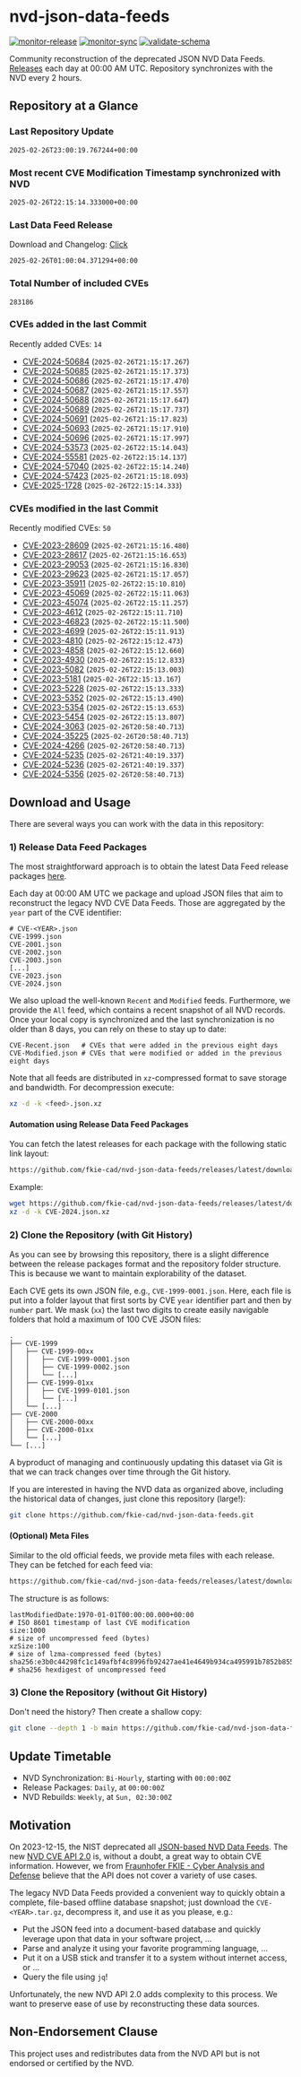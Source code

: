 # nvd-json-data-feeds

[![monitor-release](https://github.com/fkie-cad/nvd-json-data-feeds/actions/workflows/monitor_release.yml/badge.svg)](https://github.com/fkie-cad/nvd-json-data-feeds/actions/workflows/monitor_release.yml)
[![monitor-sync](https://github.com/fkie-cad/nvd-json-data-feeds/actions/workflows/monitor_sync.yml/badge.svg)](https://github.com/fkie-cad/nvd-json-data-feeds/actions/workflows/monitor_sync.yml)
[![validate-schema](https://github.com/fkie-cad/nvd-json-data-feeds/actions/workflows/validate_schema.yml/badge.svg)](https://github.com/fkie-cad/nvd-json-data-feeds/actions/workflows/validate_schema.yml)

Community reconstruction of the deprecated JSON NVD Data Feeds.
[Releases](https://github.com/fkie-cad/nvd-json-data-feeds/releases/latest) each day at 00:00 AM UTC.
Repository synchronizes with the NVD every 2 hours.

## Repository at a Glance

### Last Repository Update

```plain
2025-02-26T23:00:19.767244+00:00
```

### Most recent CVE Modification Timestamp synchronized with NVD

```plain
2025-02-26T22:15:14.333000+00:00
```

### Last Data Feed Release

Download and Changelog: [Click](https://github.com/fkie-cad/nvd-json-data-feeds/releases/latest)

```plain
2025-02-26T01:00:04.371294+00:00
```

### Total Number of included CVEs

```plain
283186
```

### CVEs added in the last Commit

Recently added CVEs: `14`

- [CVE-2024-50684](CVE-2024/CVE-2024-506xx/CVE-2024-50684.json) (`2025-02-26T21:15:17.267`)
- [CVE-2024-50685](CVE-2024/CVE-2024-506xx/CVE-2024-50685.json) (`2025-02-26T21:15:17.373`)
- [CVE-2024-50686](CVE-2024/CVE-2024-506xx/CVE-2024-50686.json) (`2025-02-26T21:15:17.470`)
- [CVE-2024-50687](CVE-2024/CVE-2024-506xx/CVE-2024-50687.json) (`2025-02-26T21:15:17.557`)
- [CVE-2024-50688](CVE-2024/CVE-2024-506xx/CVE-2024-50688.json) (`2025-02-26T21:15:17.647`)
- [CVE-2024-50689](CVE-2024/CVE-2024-506xx/CVE-2024-50689.json) (`2025-02-26T21:15:17.737`)
- [CVE-2024-50691](CVE-2024/CVE-2024-506xx/CVE-2024-50691.json) (`2025-02-26T21:15:17.823`)
- [CVE-2024-50693](CVE-2024/CVE-2024-506xx/CVE-2024-50693.json) (`2025-02-26T21:15:17.910`)
- [CVE-2024-50696](CVE-2024/CVE-2024-506xx/CVE-2024-50696.json) (`2025-02-26T21:15:17.997`)
- [CVE-2024-53573](CVE-2024/CVE-2024-535xx/CVE-2024-53573.json) (`2025-02-26T22:15:14.043`)
- [CVE-2024-55581](CVE-2024/CVE-2024-555xx/CVE-2024-55581.json) (`2025-02-26T22:15:14.137`)
- [CVE-2024-57040](CVE-2024/CVE-2024-570xx/CVE-2024-57040.json) (`2025-02-26T22:15:14.240`)
- [CVE-2024-57423](CVE-2024/CVE-2024-574xx/CVE-2024-57423.json) (`2025-02-26T21:15:18.093`)
- [CVE-2025-1728](CVE-2025/CVE-2025-17xx/CVE-2025-1728.json) (`2025-02-26T22:15:14.333`)


### CVEs modified in the last Commit

Recently modified CVEs: `50`

- [CVE-2023-28609](CVE-2023/CVE-2023-286xx/CVE-2023-28609.json) (`2025-02-26T21:15:16.480`)
- [CVE-2023-28617](CVE-2023/CVE-2023-286xx/CVE-2023-28617.json) (`2025-02-26T21:15:16.653`)
- [CVE-2023-29053](CVE-2023/CVE-2023-290xx/CVE-2023-29053.json) (`2025-02-26T21:15:16.830`)
- [CVE-2023-29623](CVE-2023/CVE-2023-296xx/CVE-2023-29623.json) (`2025-02-26T21:15:17.057`)
- [CVE-2023-35911](CVE-2023/CVE-2023-359xx/CVE-2023-35911.json) (`2025-02-26T22:15:10.810`)
- [CVE-2023-45069](CVE-2023/CVE-2023-450xx/CVE-2023-45069.json) (`2025-02-26T22:15:11.063`)
- [CVE-2023-45074](CVE-2023/CVE-2023-450xx/CVE-2023-45074.json) (`2025-02-26T22:15:11.257`)
- [CVE-2023-4612](CVE-2023/CVE-2023-46xx/CVE-2023-4612.json) (`2025-02-26T22:15:11.710`)
- [CVE-2023-46823](CVE-2023/CVE-2023-468xx/CVE-2023-46823.json) (`2025-02-26T22:15:11.500`)
- [CVE-2023-4699](CVE-2023/CVE-2023-46xx/CVE-2023-4699.json) (`2025-02-26T22:15:11.913`)
- [CVE-2023-4810](CVE-2023/CVE-2023-48xx/CVE-2023-4810.json) (`2025-02-26T22:15:12.473`)
- [CVE-2023-4858](CVE-2023/CVE-2023-48xx/CVE-2023-4858.json) (`2025-02-26T22:15:12.660`)
- [CVE-2023-4930](CVE-2023/CVE-2023-49xx/CVE-2023-4930.json) (`2025-02-26T22:15:12.833`)
- [CVE-2023-5082](CVE-2023/CVE-2023-50xx/CVE-2023-5082.json) (`2025-02-26T22:15:13.003`)
- [CVE-2023-5181](CVE-2023/CVE-2023-51xx/CVE-2023-5181.json) (`2025-02-26T22:15:13.167`)
- [CVE-2023-5228](CVE-2023/CVE-2023-52xx/CVE-2023-5228.json) (`2025-02-26T22:15:13.333`)
- [CVE-2023-5352](CVE-2023/CVE-2023-53xx/CVE-2023-5352.json) (`2025-02-26T22:15:13.490`)
- [CVE-2023-5354](CVE-2023/CVE-2023-53xx/CVE-2023-5354.json) (`2025-02-26T22:15:13.653`)
- [CVE-2023-5454](CVE-2023/CVE-2023-54xx/CVE-2023-5454.json) (`2025-02-26T22:15:13.807`)
- [CVE-2024-3063](CVE-2024/CVE-2024-30xx/CVE-2024-3063.json) (`2025-02-26T20:58:40.713`)
- [CVE-2024-35225](CVE-2024/CVE-2024-352xx/CVE-2024-35225.json) (`2025-02-26T20:58:40.713`)
- [CVE-2024-4266](CVE-2024/CVE-2024-42xx/CVE-2024-4266.json) (`2025-02-26T20:58:40.713`)
- [CVE-2024-5235](CVE-2024/CVE-2024-52xx/CVE-2024-5235.json) (`2025-02-26T21:40:19.337`)
- [CVE-2024-5236](CVE-2024/CVE-2024-52xx/CVE-2024-5236.json) (`2025-02-26T21:40:19.337`)
- [CVE-2024-5356](CVE-2024/CVE-2024-53xx/CVE-2024-5356.json) (`2025-02-26T20:58:40.713`)


## Download and Usage

There are several ways you can work with the data in this repository:

### 1) Release Data Feed Packages

The most straightforward approach is to obtain the latest Data Feed release packages [here](https://github.com/fkie-cad/nvd-json-data-feeds/releases/latest).

Each day at 00:00 AM UTC we package and upload JSON files that aim to reconstruct the legacy NVD CVE Data Feeds.
Those are aggregated by the `year` part of the CVE identifier:

```
# CVE-<YEAR>.json
CVE-1999.json
CVE-2001.json
CVE-2002.json
CVE-2003.json
[...]
CVE-2023.json
CVE-2024.json
```

We also upload the well-known `Recent` and `Modified` feeds.
Furthermore, we provide the `All` feed, which contains a recent snapshot of all NVD records.
Once your local copy is synchronized and the last synchronization is no older than 8 days, you can rely on these to stay up to date:

```plain
CVE-Recent.json   # CVEs that were added in the previous eight days
CVE-Modified.json # CVEs that were modified or added in the previous eight days
```

Note that all feeds are distributed in `xz`-compressed format to save storage and bandwidth.
For decompression execute:

```sh
xz -d -k <feed>.json.xz
```

#### Automation using Release Data Feed Packages

You can fetch the latest releases for each package with the following static link layout:

```sh
https://github.com/fkie-cad/nvd-json-data-feeds/releases/latest/download/CVE-<YEAR>.json.xz
```

Example:

```sh
wget https://github.com/fkie-cad/nvd-json-data-feeds/releases/latest/download/CVE-2024.json.xz
xz -d -k CVE-2024.json.xz
```

### 2) Clone the Repository (with Git History)

As you can see by browsing this repository, there is a slight difference between the release packages format and the repository folder structure.
This is because we want to maintain explorability of the dataset.

Each CVE gets its own JSON file, e.g., `CVE-1999-0001.json`.
Here, each file is put into a folder layout that first sorts by CVE `year` identifier part and then by `number` part.
We mask (`xx`) the last two digits to create easily navigable folders that hold a maximum of 100 CVE JSON files:

```plain
.
├── CVE-1999
│   ├── CVE-1999-00xx
│   │   ├── CVE-1999-0001.json
│   │   ├── CVE-1999-0002.json
│   │   └── [...]
│   ├── CVE-1999-01xx
│   │   ├── CVE-1999-0101.json
│   │   └── [...]
│   └── [...]
├── CVE-2000
│   ├── CVE-2000-00xx
│   ├── CVE-2000-01xx
│   └── [...]
└── [...]
```

A byproduct of managing and continuously updating this dataset via Git is that we can track changes over time through the Git history.

If you are interested in having the NVD data as organized above, including the historical data of changes, just clone this repository (large!):

```sh
git clone https://github.com/fkie-cad/nvd-json-data-feeds.git
```

#### (Optional) Meta Files

Similar to the old official feeds, we provide meta files with each release. They can be fetched for each feed via:

```sh
https://github.com/fkie-cad/nvd-json-data-feeds/releases/latest/download/CVE-<YEAR>.meta
```

The structure is as follows:

```plain
lastModifiedDate:1970-01-01T00:00:00.000+00:00                          # ISO 8601 timestamp of last CVE modification
size:1000                                                               # size of uncompressed feed (bytes)
xzSize:100                                                              # size of lzma-compressed feed (bytes)
sha256:e3b0c44298fc1c149afbf4c8996fb92427ae41e4649b934ca495991b7852b855 # sha256 hexdigest of uncompressed feed
```

### 3) Clone the Repository (without Git History)

Don't need the history? Then create a shallow copy:

```sh
git clone --depth 1 -b main https://github.com/fkie-cad/nvd-json-data-feeds.git
```


## Update Timetable

* NVD Synchronization: `Bi-Hourly`, starting with `00:00:00Z`
* Release Packages: `Daily`, at `00:00:00Z`
* NVD Rebuilds: `Weekly`, at `Sun, 02:30:00Z`


## Motivation

On 2023-12-15, the NIST deprecated all [JSON-based NVD Data Feeds](https://nvd.nist.gov/vuln/data-feeds#divRetirementBanner-1).
The new [NVD CVE API 2.0](https://nvd.nist.gov/developers/vulnerabilities) is, without a doubt, a great way to obtain CVE information.
However, we from [Fraunhofer FKIE - Cyber Analysis and Defense](https://www.fkie.fraunhofer.de/en/departments/cad.html) believe that the API does not cover a variety of use cases.

The legacy NVD Data Feeds provided a convenient way to quickly obtain a complete, file-based offline database snapshot; just download the `CVE-<YEAR>.tar.gz`, decompress it, and use it as you please, e.g.:

- Put the JSON feed into a document-based database and quickly leverage upon that data in your software project, ...
- Parse and analyze it using your favorite programming language, ...
- Put it on a USB stick and transfer it to a system without internet access, or ...
- Query the file using `jq`!

Unfortunately, the new NVD API 2.0 adds complexity to this process.
We want to preserve ease of use by reconstructing these data sources.

## Non-Endorsement Clause

This project uses and redistributes data from the NVD API but is not endorsed or certified by the NVD.